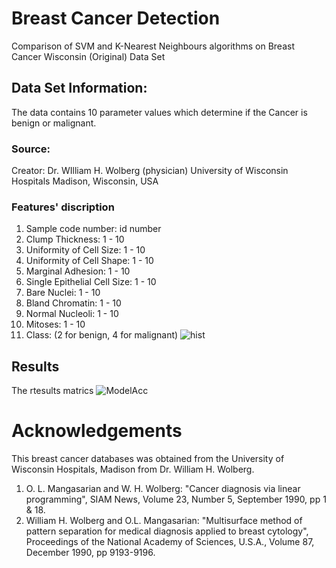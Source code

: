 # Breast Cancer Detection
Comparison of SVM and K-Nearest Neighbours algorithms on Breast Cancer Wisconsin (Original) Data Set
## Data Set Information:
The data contains 10 parameter values which determine if the Cancer is benign or malignant.
### Source:

Creator:
Dr. WIlliam H. Wolberg (physician)
University of Wisconsin Hospitals
Madison, Wisconsin, USA

### Features' discription
1. Sample code number: id number
2. Clump Thickness: 1 - 10
3. Uniformity of Cell Size: 1 - 10
4. Uniformity of Cell Shape: 1 - 10
5. Marginal Adhesion: 1 - 10
6. Single Epithelial Cell Size: 1 - 10
7. Bare Nuclei: 1 - 10
8. Bland Chromatin: 1 - 10
9. Normal Nucleoli: 1 - 10
10. Mitoses: 1 - 10
11. Class: (2 for benign, 4 for malignant)
![hist](https://user-images.githubusercontent.com/19656640/98034879-f6e1b400-1e17-11eb-8c52-807383f363c2.png)

## Results
The rtesults matrics
![ModelAcc](https://user-images.githubusercontent.com/19656640/98034896-fcd79500-1e17-11eb-8425-2cd1a6c9b4fc.png)

# Acknowledgements
This breast cancer databases was obtained from the University of Wisconsin Hospitals, Madison from Dr. William H. Wolberg.
1. O. L. Mangasarian and W. H. Wolberg: "Cancer diagnosis via linear programming", SIAM News, Volume 23, Number 5, September 1990, pp 1 & 18.
2. William H. Wolberg and O.L. Mangasarian: "Multisurface method of pattern separation for medical diagnosis applied to breast cytology", Proceedings of the National Academy of Sciences, U.S.A., Volume 87, December 1990, pp 9193-9196.
